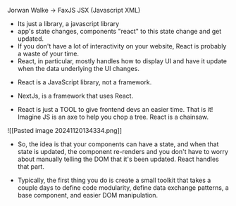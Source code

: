 Jorwan Walke -> FaxJS
JSX (Javascript XML)

- Its just a library, a javascript library
- app's state changes, components "react" to this state change and get updated.
- If you don't have a lot of interactivity on your website, React is probably a waste of your time.
- React, in particular, mostly handles how to display UI and have it update when the data underlying the UI changes.

* React is a JavaScript library, not a framework.
* NextJs, is a framework that uses React.

* React is just a TOOL to give frontend devs an easier time. That is it! Imagine JS is an axe to help you chop a tree. React is a chainsaw.

![[Pasted image 20241120134334.png]]

- So, the idea is that your components can have a state, and when that state is updated, the component re-renders and you don't have to worry about manually telling the DOM that it's been updated. React handles that part.
* Typically, the first thing you do is create a small toolkit that takes a couple days to define code modularity, define data exchange patterns, a base component, and easier DOM manipulation.


